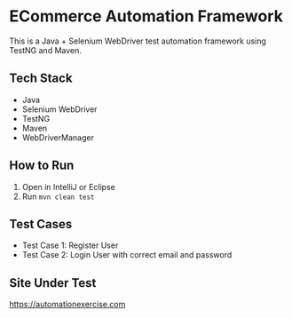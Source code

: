 # ECommerce Automation Framework

This is a Java + Selenium WebDriver test automation framework using TestNG and Maven.

## Tech Stack
- Java
- Selenium WebDriver
- TestNG
- Maven
- WebDriverManager

## How to Run
1. Open in IntelliJ or Eclipse
2. Run `mvn clean test`

## Test Cases
- Test Case 1: Register User
- Test Case 2: Login User with correct email and password

## Site Under Test
https://automationexercise.com
